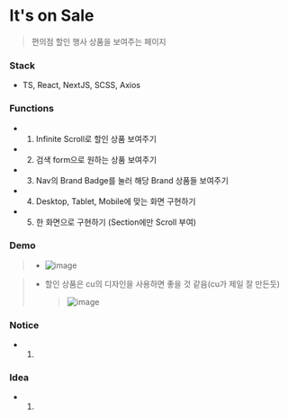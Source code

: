 # It's on Sale

> 편의점 할인 행사 상품을 보여주는 페이지

### Stack

- TS, React, NextJS, SCSS, Axios

### Functions

- 1. Infinite Scroll로 할인 상품 보여주기
- 2. 검색 form으로 원하는 상품 보여주기
- 3. Nav의 Brand Badge를 눌러 해당 Brand 상품들 보여주기
- 4. Desktop, Tablet, Mobile에 맞는 화면 구현하기
- 5. 한 화면으로 구현하기 (Section에만 Scroll 부여)

### Demo

> - ![image](https://user-images.githubusercontent.com/57670160/156887939-08ef6052-51d3-46ee-ae51-9fb6d26dedac.png)

> - 할인 상품은 cu의 디자인을 사용하면 좋을 것 같음(cu가 제일 잘 만든듯)
>   > ![image](https://user-images.githubusercontent.com/57670160/156888045-17659a11-d7f5-452d-92fa-75162116fb25.png)

### Notice

- 1.

### Idea

- 1.
